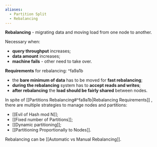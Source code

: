 ```yaml
---
aliases:
  - Partition Split
  - Rebalancing
---
```

**Rebalancing** - migrating data and moving load from one node to another.

Necessary when:
- **query throughput** increases;
- **data amount** increases;
- **machine fails** - other need to take over.

 **Requirements** for rebalancing: ^fa9a1b
- the **bare minimum of data** has to be moved for **fast rebalancing**;
- **during the rebalancing** system has to **accept reads and writes**;
- **after rebalancing** the **load should be fairly shared** between nodes.

In spite of [[Partitions Rebalancing#^fa9a1b|Rebalancing Requirements]] , there are multiple strategies to manage nodes and partitions:
- [[Evil of Hash mod N]];
- [[Fixed number of Partitions]];
- [[Dynamic partitioning]];
- [[Partitioning Proportionally to Nodes]].

Rebalancing can be [[Automatic vs Manual Rebalancing]].
